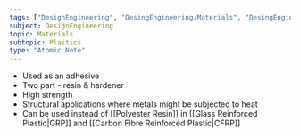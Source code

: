```yaml
---
tags: ["DesignEngineering", "DesingEngineering/Materials", "DesingEngineering/Materials/Plastics", "DesingEngineering/Materials/Plastics/Materials"]
subject: DesignEngineering
topic: Materials
subtopic: Plastics
type: "Atomic Note"
---
```

 
 - Used as an adhesive
 - Two part - resin & hardener
 - High strength
 - Structural applications where metals might be subjected to heat
 - Can be used instead of [[Polyester Resin]] in [[Glass Reinforced Plastic|GRP]] and [[Carbon Fibre Reinforced Plastic|CFRP]]
